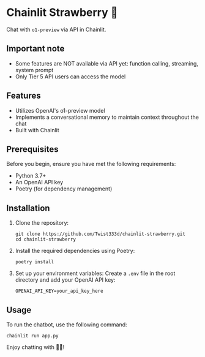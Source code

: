 # Chainlit Strawberry 🍓

Chat with `o1-preview` via API in Chainlit.

## Important note
- Some features are NOT available via API yet: function calling, streaming, system prompt
- Only Tier 5 API users can access the model

## Features

- Utilizes OpenAI's o1-preview model 
- Implements a conversational memory to maintain context throughout the chat
- Built with Chainlit 

## Prerequisites

Before you begin, ensure you have met the following requirements:

- Python 3.7+
- An OpenAI API key
- Poetry (for dependency management)

## Installation

1. Clone the repository:
   ```
   git clone https://github.com/Twist333d/chainlit-strawberry.git
   cd chainlit-strawberry
   ```

2. Install the required dependencies using Poetry:
   ```
   poetry install
   ```

3. Set up your environment variables:
   Create a `.env` file in the root directory and add your OpenAI API key:
   ```
   OPENAI_API_KEY=your_api_key_here
   ```

## Usage

To run the chatbot, use the following command:

```
chainlit run app.py
```

Enjoy chatting with 🍓🤖!

